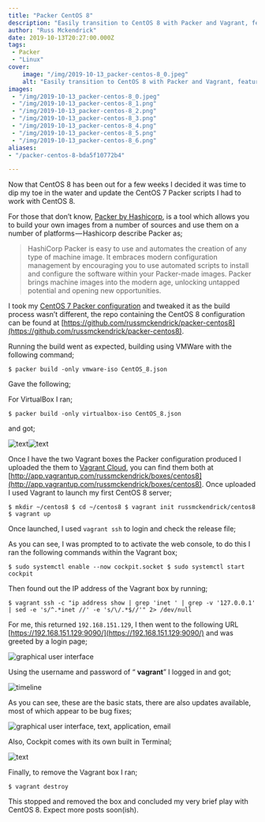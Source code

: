 ```yaml
---
title: "Packer CentOS 8"
description: "Easily transition to CentOS 8 with Packer and Vagrant, featuring Cockpit for efficient server management."
author: "Russ Mckendrick"
date: 2019-10-13T20:27:00.000Z
tags:
 - Packer
 - "Linux"
cover:
    image: "/img/2019-10-13_packer-centos-8_0.jpeg"
    alt: "Easily transition to CentOS 8 with Packer and Vagrant, featuring Cockpit for efficient server management."
images:
 - "/img/2019-10-13_packer-centos-8_0.jpeg"
 - "/img/2019-10-13_packer-centos-8_1.png"
 - "/img/2019-10-13_packer-centos-8_2.png"
 - "/img/2019-10-13_packer-centos-8_3.png"
 - "/img/2019-10-13_packer-centos-8_4.png"
 - "/img/2019-10-13_packer-centos-8_5.png"
 - "/img/2019-10-13_packer-centos-8_6.png"
aliases:
- "/packer-centos-8-bda5f10772b4"

---
```


Now that CentOS 8 has been out for a few weeks I decided it was time to dip my toe in the water and update the CentOS 7 Packer scripts I had to work with CentOS 8.

For those that don’t know, [Packer by Hashicorp](https://www.packer.io), is a tool which allows you to build your own images from a number of sources and use them on a number of platforms — Hashicorp describe Packer as;

> HashiCorp Packer is easy to use and automates the creation of any type of machine image. It embraces modern configuration management by encouraging you to use automated scripts to install and configure the software within your Packer-made images. Packer brings machine images into the modern age, unlocking untapped potential and opening new opportunities.

I took my [CentOS 7 Packer configuration](https://github.com/russmckendrick/packer-centos7) and tweaked it as the build process wasn’t different, the repo containing the CentOS 8 configuration can be found at [https://github.com/russmckendrick/packer-centos8](https://github.com/russmckendrick/packer-centos8).

Running the build went as expected, building using VMWare with the following command;

```
$ packer build -only vmware-iso CentOS_8.json
```

Gave the following;

For VirtualBox I ran;

```
$ packer build -only virtualbox-iso CentOS_8.json
```

and got;

![text](/img/2019-10-13_packer-centos-8_1.png)![text](/img/2019-10-13_packer-centos-8_2.png)

Once I have the two Vagrant boxes the Packer configuration produced I uploaded the them to [Vagrant Cloud](https://app.vagrantup.com/russmckendrick/), you can find them both at [http://app.vagrantup.com/russmckendrick/boxes/centos8](http://app.vagrantup.com/russmckendrick/boxes/centos8). Once uploaded I used Vagrant to launch my first CentOS 8 server;

```
$ mkdir ~/centos8 $ cd ~/centos8 $ vagrant init russmckendrick/centos8 $ vagrant up
```

Once launched, I used `vagrant ssh` to login and check the release file;

As you can see, I was prompted to to activate the web console, to do this I ran the following commands within the Vagrant box;

```
$ sudo systemctl enable --now cockpit.socket $ sudo systemctl start cockpit
```

Then found out the IP address of the Vagrant box by running;

```
$ vagrant ssh -c "ip address show | grep 'inet ' | grep -v '127.0.0.1' | sed -e 's/^.*inet //' -e 's/\/.*$//'" 2> /dev/null
```

For me, this returned `192.168.151.129`, I then went to the following URL [https://192.168.151.129:9090/](https://192.168.151.129:9090/) and was greeted by a login page;

![graphical user interface](/img/2019-10-13_packer-centos-8_3.png)

Using the username and password of “ **vagrant**” I logged in and got;

![timeline](/img/2019-10-13_packer-centos-8_4.png)

As you can see, these are the basic stats, there are also updates available, most of which appear to be bug fixes;

![graphical user interface, text, application, email](/img/2019-10-13_packer-centos-8_5.png)

Also, Cockpit comes with its own built in Terminal;

![text](/img/2019-10-13_packer-centos-8_6.png)

Finally, to remove the Vagrant box I ran;

```
$ vagrant destroy
```

This stopped and removed the box and concluded my very brief play with CentOS 8. Expect more posts soon(ish).
